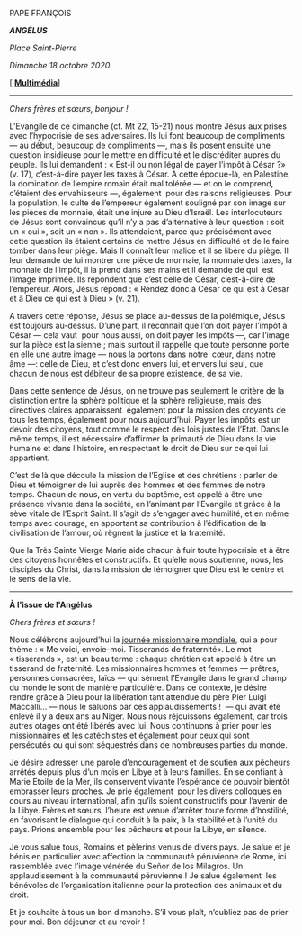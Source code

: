 PAPE FRANÇOIS

***ANGÉLUS***

*Place Saint-Pierre*

*Dimanche 18 octobre 2020*

[ **[Multimédia](http://w2.vatican.va/content/francesco/fr/events/event.dir.html/content/vaticanevents/fr/2020/10/18/angelus.html)**]

* * *

*Chers frères et sœurs, bonjour !*

L’Evangile de ce dimanche (cf. Mt 22, 15-21) nous montre Jésus aux prises avec l’hypocrisie de ses adversaires. Ils lui font beaucoup de compliments — au début, beaucoup de compliments —, mais ils posent ensuite une question insidieuse pour le mettre en difficulté et le discréditer auprès du peuple. Ils lui demandent : « Est-il ou non légal de payer l’impôt à César ?» (v. 17), c’est-à-dire payer les taxes à César. A cette époque-là, en Palestine, la domination de l’empire romain était mal tolérée — et on le comprend, c’étaient des envahisseurs —, également  pour des raisons religieuses. Pour la population, le culte de l’empereur également souligné par son image sur les pièces de monnaie, était une injure au Dieu d’Israël. Les interlocuteurs de Jésus sont convaincus qu’il n’y a pas d’alternative à leur question : soit un « oui », soit un « non ». Ils attendaient, parce que précisément avec  cette question ils étaient certains de mettre Jésus en difficulté et de le faire tomber dans leur piège. Mais Il connaît leur malice et il se libère du piège. Il leur demande de lui montrer une pièce de monnaie, la monnaie des taxes, la monnaie de l’impôt, il la prend dans ses mains et il demande de qui  est l’image imprimée. Ils répondent que c’est celle de César, c’est-à-dire de l’empereur. Alors, Jésus répond : « Rendez donc à César ce qui est à César et à Dieu ce qui est à Dieu » (v. 21).

A travers cette réponse, Jésus se place au-dessus de la polémique, Jésus est toujours au-dessus. D’une part, il reconnaît que l’on doit payer l’impôt à César — cela vaut  pour nous aussi, on doit payer les impôts —, car l’image sur la pièce est la sienne ; mais surtout il rappelle que toute personne porte en elle une autre image — nous la portons dans notre  cœur, dans notre âme —: celle de Dieu, et c’est donc envers lui, et envers lui seul, que chacun de nous est débiteur de sa propre existence, de sa vie.

Dans cette sentence de Jésus, on ne trouve pas seulement le critère de la distinction entre la sphère politique et la sphère religieuse, mais des directives claires apparaissent  également pour la mission des croyants de tous les temps, également pour nous aujourd’hui. Payer les impôts est un devoir des citoyens, tout comme le respect des lois justes de l’Etat. Dans le même temps, il est nécessaire d’affirmer la primauté de Dieu dans la vie humaine et dans l’histoire, en respectant le droit de Dieu sur ce qui lui appartient.

C’est de là que découle la mission de l’Eglise et des chrétiens : parler de Dieu et témoigner de lui auprès des hommes et des femmes de notre  temps. Chacun de nous, en vertu du baptême, est appelé à être une présence vivante dans la société, en l’animant par l’Evangile et grâce à la sève vitale de l’Esprit Saint. Il s’agit de s’engager avec humilité, et en même temps avec courage, en apportant sa contribution à l’édification de la civilisation de l’amour, où règnent la justice et la fraternité.

Que la Très Sainte Vierge Marie aide chacun à fuir toute hypocrisie et à être des citoyens honnêtes et constructifs. Et qu’elle nous soutienne, nous, les disciples du Christ, dans la mission de témoigner que Dieu est le centre et le sens de la vie.

* * *

**À l'issue de l'Angélus**

*Chers frères et sœurs !*

Nous célébrons aujourd’hui la [journée missionnaire mondiale](http://w2.vatican.va/content/francesco/fr/messages/missions/documents/papa-francesco_20200531_giornata-missionaria2020.html), qui a pour thème : « Me voici, envoie-moi. Tisserands de fraternité». Le mot « tisserands », est un beau terme : chaque chrétien est appelé à être un tisserand de fraternité. Les missionnaires hommes et femmes — prêtres, personnes consacrées, laïcs — qui sèment l’Evangile dans le grand champ du monde le sont de manière particulière. Dans ce contexte, je désire rendre grâce à Dieu pour la libération tant attendue du père Pier Luigi Maccalli... — nous le saluons par ces applaudissements !  — qui avait été enlevé il y a deux ans au Niger. Nous nous réjouissons également, car trois autres otages ont été libérés avec lui. Nous continuons à prier pour les missionnaires et les catéchistes et également pour ceux qui sont persécutés ou qui sont séquestrés dans de nombreuses parties du monde.

Je désire adresser une parole d’encouragement et de soutien aux pêcheurs arrêtés depuis plus d’un mois en Libye et à leurs familles. En se confiant à Marie Etoile de la Mer, ils conservent vivante l’espérance de pouvoir bientôt embrasser leurs proches. Je prie également  pour les divers colloques en cours au niveau international, afin qu’ils soient constructifs pour l’avenir de la Libye. Frères et sœurs, l’heure est venue d’arrêter toute forme d’hostilité, en favorisant le dialogue qui conduit à la paix, à la stabilité et à l’unité du pays. Prions ensemble pour les pêcheurs et pour la Libye, en silence.

Je vous salue tous, Romains et pèlerins venus de divers pays. Je salue et je bénis en particulier avec affection la communauté péruvienne de Rome, ici rassemblée avec l’image vénérée du Señor de los Milagros. Un applaudissement à la communauté péruvienne ! Je salue également  les bénévoles de l’organisation italienne pour la protection des animaux et du droit.

Et je souhaite à tous un bon dimanche. S’il vous plaît, n’oubliez pas de prier pour moi. Bon déjeuner et au revoir !